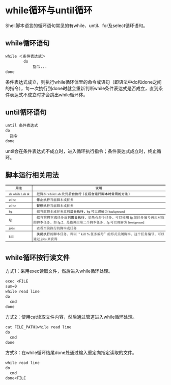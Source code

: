 # while循环与until循环

 Shell脚本语言的循环语句常见的有while、until、for及select循环语句。

## while循环语句

```shell
while ＜条件表达式＞
        do
            指令...
done
```

条件表达式成立，则执行while循环体里的命令或语句（即语法中do和done之间的指令），每一次执行到done时就会重新判断while条件表达式是否成立，直到条件表达式不成立时才会跳出while循环体。

## until循环语句

```shell
until 条件表达式
do
  指令
done
```

until会在条件表达式不成立时，进入循环执行指令；条件表达式成立时，终止循环。

## 脚本运行相关用法

![img](while循环与until循环.assets\2F8C62628E6B1ACD5F05EB7AD649CCC2-16432063340121.jpg)

## while循环按行读文件

方式1：采用exec读取文件，然后进入while循环处理。

```shell
exec <FILE
sum=0
while read line
do
  cmd
done
```

方式2：使用cat读取文件内容，然后通过管道进入while循环处理。

```shell
cat FILE_PATH|while read line
do
  cmd
done
```

方式3：在while循环结尾done处通过输入重定向指定读取的文件。

```shell
while read line
do
  cmd
done<FILE
```

